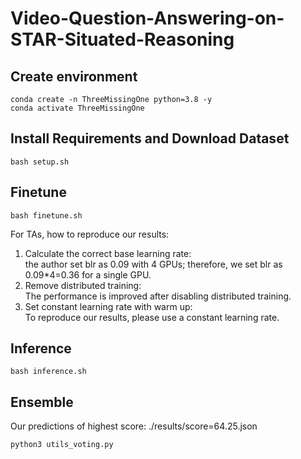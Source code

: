 # Video-Question-Answering-on-STAR-Situated-Reasoning

## Create environment
```
conda create -n ThreeMissingOne python=3.8 -y
conda activate ThreeMissingOne
```

## Install Requirements and Download Dataset
```
bash setup.sh
```

## Finetune
```
bash finetune.sh
```
For TAs, how to reproduce our results:
1. Calculate the correct base learning rate:\
the author set blr as 0.09 with 4 GPUs; therefore, we set blr as 0.09*4=0.36 for a single GPU.
2. Remove distributed training:\
The performance is improved after disabling distributed training.
3. Set constant learning rate with warm up:\
To reproduce our results, please use a constant learning rate.


## Inference
```
bash inference.sh
```

## Ensemble
Our predictions of highest score: ./results/score=64.25.json
```
python3 utils_voting.py
```
